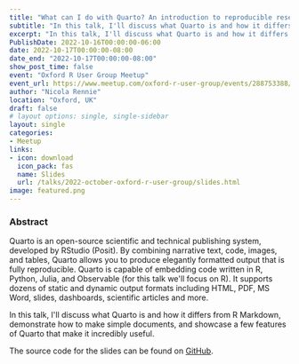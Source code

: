 ```yaml
---
title: "What can I do with Quarto? An introduction to reproducible research and reports"
subtitle: "In this talk, I'll discuss what Quarto is and how it differs from R Markdown, demonstrate how to make simple documents, and showcase a few features of Quarto that make it incredibly useful."
excerpt: "In this talk, I'll discuss what Quarto is and how it differs from R Markdown, demonstrate how to make simple documents, and showcase a few features of Quarto that make it incredibly useful."
PublishDate: 2022-10-16T00:00:00-06:00
date: 2022-10-17T00:00:00-08:00
date_end: "2022-10-17T00:00:00-08:00"
show_post_time: false
event: "Oxford R User Group Meetup"
event_url: https://www.meetup.com/oxford-r-user-group/events/288753388/
author: "Nicola Rennie"
location: "Oxford, UK"
draft: false
# layout options: single, single-sidebar
layout: single
categories:
- Meetup
links:
- icon: download
  icon_pack: fas
  name: Slides
  url: /talks/2022-october-oxford-r-user-group/slides.html
image: featured.png
---
```


### Abstract

Quarto is an open-source scientific and technical publishing system, developed by RStudio (Posit). By combining narrative text, code, images, and tables, Quarto allows you to produce elegantly formatted output that is fully reproducible. Quarto is capable of embedding code written in R, Python, Julia, and Observable (for this talk we'll focus on R). It supports dozens of static and dynamic output formats including HTML, PDF, MS Word, slides, dashboards, scientific articles and more.

In this talk, I'll discuss what Quarto is and how it differs from R Markdown, demonstrate how to make simple documents, and showcase a few features of Quarto that make it incredibly useful.

The source code for the slides can be found on [GitHub](https://github.com/nrennie/talks/tree/main/2022/2022-10-Oxford-R-User-Group).
